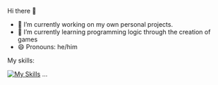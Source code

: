 Hi there 👋

- 🔭 I’m currently working on my own personal projects.
- 🌱 I’m currently learning programming logic through the creation of games
- 😄 Pronouns: he/him

My skills:

[![My Skills](https://skillicons.dev/icons?i=js,html,css,windows,linux,py)](https://skillicons.dev)
...
